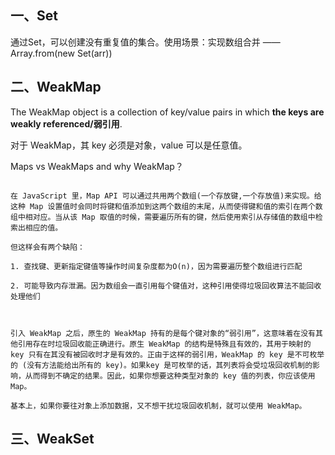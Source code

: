 ## 一、Set

通过Set，可以创建没有重复值的集合。使用场景：实现数组合并 —— Array.from(new Set(arr))


## 二、WeakMap

The WeakMap object is a collection of key/value pairs in which **the keys are weakly referenced/弱引用**.

对于 WeakMap，其 key 必须是对象，value 可以是任意值。


Maps vs WeakMaps and why WeakMap？

```

在 JavaScript 里，Map API 可以通过共用两个数组(一个存放键,一个存放值)来实现。给这种 Map 设置值时会同时将键和值添加到这两个数组的末尾，从而使得键和值的索引在两个数组中相对应。当从该 Map 取值的时候，需要遍历所有的键，然后使用索引从存储值的数组中检索出相应的值。

但这样会有两个缺陷：

1. 查找键、更新指定键值等操作时间复杂度都为O(n)，因为需要遍历整个数组进行匹配

2. 可能导致内存泄漏。因为数组会一直引用每个键值对，这种引用使得垃圾回收算法不能回收处理他们



引入 WeakMap 之后，原生的 WeakMap 持有的是每个键对象的“弱引用”，这意味着在没有其他引用存在时垃圾回收能正确进行。原生 WeakMap 的结构是特殊且有效的，其用于映射的 key 只有在其没有被回收时才是有效的。正由于这样的弱引用，WeakMap 的 key 是不可枚举的 (没有方法能给出所有的 key)。如果key 是可枚举的话，其列表将会受垃圾回收机制的影响，从而得到不确定的结果。因此，如果你想要这种类型对象的 key 值的列表，你应该使用 Map。

基本上，如果你要往对象上添加数据，又不想干扰垃圾回收机制，就可以使用 WeakMap。

```


## 三、WeakSet
